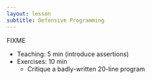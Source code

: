 ```yaml
---
layout: lesson
subtitle: Defensive Programming
---
```


FIXME

*   Teaching: 5 min (introduce assertions)
*   Exercises: 10 min
    *   Critique a badly-written 20-line program
